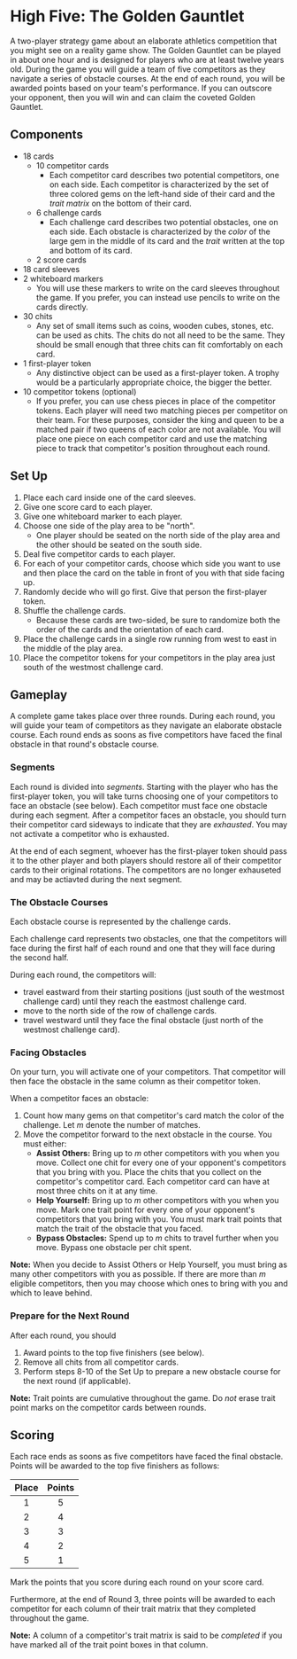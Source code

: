 # High Five: The Golden Gauntlet
A two-player strategy game about an elaborate athletics competition that you might see on a reality game show.
The Golden Gauntlet can be played in about one hour and is designed for players who are at least twelve years old.
During the game you will guide a team of five competitors as they navigate a series of obstacle courses.
At the end of each round, you will be awarded points based on your team's performance.
If you can outscore your opponent, then you will win and can claim the coveted Golden Gauntlet.

## Components
- 18 cards
   - 10 competitor cards
      - Each competitor card describes two potential competitors, one on each side. Each competitor is characterized by the set of three colored gems on the left-hand side of their card and the *trait matrix* on the bottom of their card.
   - 6 challenge cards
      - Each challenge card describes two potential obstacles, one on each side. Each obstacle is characterized by the *color* of the large gem in the middle of its card and the *trait* written at the top and bottom of its card. 
  - 2 score cards
- 18 card sleeves
- 2 whiteboard markers
   - You will use these markers to write on the card sleeves throughout the game. If you prefer, you can instead use pencils to write on the cards directly.
- 30 chits
   - Any set of small items such as coins, wooden cubes, stones, etc. can be used as chits. The chits do not all need to be the same. They should be small enough that three chits can fit comfortably on each card.
- 1 first-player token 
   - Any distinctive object can be used as a first-player token. A trophy would be a particularly appropriate choice, the bigger the better.
- 10 competitor tokens (optional)
   - If you prefer, you can use chess pieces in place of the competitor tokens. Each player will need two matching pieces per competitor on their team. For these purposes, consider the king and queen to be a matched pair if two queens of each color are not available. You will place one piece on each competitor card and use the matching piece to track that competitor's position throughout each round.

## Set Up
1. Place each card inside one of the card sleeves.
2. Give one score card to each player.
3. Give one whiteboard marker to each player.
4. Choose one side of the play area to be "north".
   - One player should be seated on the north side of the play area and the other should be seated on the south side.
5. Deal five competitor cards to each player.
6. For each of your competitor cards, choose which side you want to use and then place the card on the table in front of you with that side facing up.
7. Randomly decide who will go first. Give that person the first-player token.
8. Shuffle the challenge cards.
   - Because these cards are two-sided, be sure to randomize both the order of the cards and the orientation of each card.
9. Place the challenge cards in a single row running from west to east in the middle of the play area.
10. Place the competitor tokens for your competitors in the play area just south of the westmost challenge card.

## Gameplay
A complete game takes place over three rounds. During each round, you will guide your team of competitors as they navigate an elaborate obstacle course. Each round ends as soons as five competitors have faced the final obstacle in that round's obstacle course.

### Segments
Each round is divided into *segments*. Starting with the player who has the first-player token, you will take turns choosing one of your competitors to face an obstacle (see below). Each competitor must face one obstacle during each segment. After a competitor faces an obstacle, you should turn their competitor card sideways to indicate that they are *exhausted*. You may not activate a competitor who is exhausted.

At the end of each segment, whoever has the first-player token should pass it to the other player and both players should restore all of their competitor cards to their original rotations. The competitors are no longer exhauseted and may be actiavted during the next segment.

### The Obstacle Courses
Each obstacle course is represented by the challenge cards. 

Each challenge card represents two obstacles, one that the competitors will face during the first half of each round and one that they will face during the second half. 

During each round, the competitors will:
- travel eastward from their starting positions (just south of the westmost challenge card) until they reach the eastmost challenge card.
- move to the north side of the row of challenge cards.
- travel westward until they face the final obstacle (just north of the westmost challenge card).

### Facing Obstacles
On your turn, you will activate one of your competitors. That competitor will then face the obstacle in the same column as their competitor token.

When a competitor faces an obstacle:
1. Count how many gems on that competitor's card match the color of the challenge. Let *m* denote the number of matches.
2. Move the competitor forward to the next obstacle in the course. You must either:
   - **Assist Others:** Bring up to *m* other competitors with you when you move. Collect one chit for every one of your opponent's competitors that you bring with you. Place the chits that you collect on the competitor's competitor card. Each competitor card can have at most three chits on it at any time.
   - **Help Yourself:** Bring up to *m* other competitors with you when you move. Mark one trait point for every one of your opponent's competitors that you bring with you. You must mark trait points that match the trait of the obstacle that you faced.
   - **Bypass Obstacles:** Spend up to *m* chits to travel further when you move. Bypass one obstacle per chit spent. 

**Note:** When you decide to Assist Others or Help Yourself, you must bring as many other competitors with you as possible. If there are more than *m* eligible competitors, then you may choose which ones to bring with you and which to leave behind.

### Prepare for the Next Round
After each round, you should
1. Award points to the top five finishers (see below).
2. Remove all chits from all competitor cards.
3. Perform steps 8-10 of the Set Up to prepare a new obstacle course for the next round (if applicable).

**Note:** Trait points are cumulative throughout the game. Do *not* erase trait point marks on the competitor cards between rounds. 
 
## Scoring
Each race ends as soons as five competitors have faced the final obstacle. Points will be awarded to the top five finishers as follows:

| Place | Points|
|:-----:|:-----:|
| 1     | 5     |
| 2     | 4     |
| 3     | 3     |
| 4     | 2     |
| 5     | 1     |

Mark the points that you score during each round on your score card.

Furthermore, at the end of Round 3, three points will be awarded to each competitor for each column of their trait matrix that they completed throughout the game.

**Note:** A column of a competitor's trait matrix is said to be *completed* if you have marked all of the trait point boxes in that column.